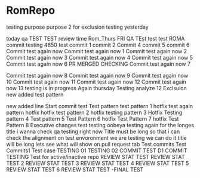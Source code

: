 # RomRepo
testing purpose purpose 2 for exclusion
testing yesterday

today qa
TEST TEST
review time
Rom_Thurs
FRI QA
TEst
test
test
ROMA
commit testing 4650
test
commit 1
commit 2
Commit 4
commit 5
commit 6
Commit test again now
Commit test again now 1
Commit test again now 2
Commit test again now 3
Commit test again now 4
Commit test again now 5
Commit test again now 6
PR MERGED CHECKING
Commit test again now 7

Commit test again now 8
Commit test again now 9
Commit test again now 10
Commit test again now 11
Commit test again now 12
Commit test again now 13
testing is in progress
Again thursday
Testing analyze 12
Exclsuion new added
test pattern

new added line
Start commit test
Test pattern
test pattern 1
hotfix
test again pattern
hotfix
hotfix
test pattern 2
hotfix
testing pattern 3
Hotfix
Testing pattern 4
Test pattern 5
Test Pattern 6
hotfix
Test Pattern 7
hotfix
Test Pattern 8
Executive changes test
testing oobeya testing again for the longes title i wanna check qa testing right now
Title must be long so that i can check the alignment on test envoronment we are testing we can do it title will be long lets see what will show on pull request tab
Test commits
Test Commits1
Test case
TESTING 01
TESTING 02
COMMIT TEST
D1 COMMIT TESTING
Test for active/inactive repo
REVIEW STAT TEST
REVIEW STAT TEST 2
REVIEW STAT TEST 3
REVIEW STAT TEST 4
REVIEW STAT TEST 5
REVIEW STAT TEST 6
REVIEW STAT TEST -FINAL TEST
